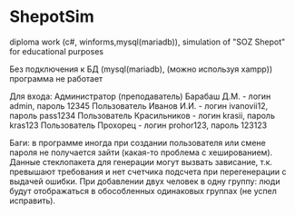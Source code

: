 # ShepotSim
diploma work (c#, winforms,mysql(mariadb)), simulation of "SOZ Shepot" for educational purposes

Без подключения к БД (mysql(mariadb), (можно используя xampp)) программа не работает

Для входа:
Администратор (преподаватель) Барабаш Д.М. - логин admin, пароль 12345
Пользователь Иванов И.И. - логин ivanovii12, пароль pass1234
Пользователь Красильников - логин krasii, пароль kras123
Пользователь Прохорец - логин prohor123, пароль 123123

Баги: в программе иногда при создании пользователя или смене пароля не получается зайти (какая-то проблема с хешированием). Данные стеклопакета для генерации могут вызвать зависание, т.к. превышают требования и нет счетчика подсчета при перегенерации с выдачей ошибки. При добавлении двух человек в одну группу: люди будут отображаться в обособленных одинаковых группах (не успел исправить).

